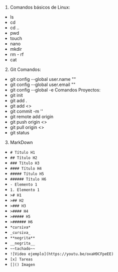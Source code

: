 1. Comandos básicos de Linux:
- ls
- cd
- cd ..
- pwd
- touch
- nano
- mkdir
- rm - rf
- cat

2. Git
Comandos:
- git config --global user.name ""
- git config --global user.email ""
- git config --global -e
Comandos Proyectos:
- git init
- git add .
- git add <>
- git commit -m ''
- git remote add origin <URL repositorio>
- git push origin <>
- git pull origin <>
- git status

3. MarkDown <br>
- `# Título H1` <br>
- `## Título H2` <br>
- `### Título H3` <br>
- `#### Título H4` <br>
- `##### Título H5` <br>
- `###### Título H6`<br>
- `- Elemento 1` <br>
- `1. Elemento 1` <br>
- `># H1` <br>
- `>## H2` <br>
- `>### H3` <br>
- `>#### H4` <br>
- `>##### H5` <br>
- `>###### H6` <br>
- `*cursiva*` <br>
- `_cursiva_` <br>
- `**negrita**` <br>
- `__negrita__` <br>
- `~~tachado~~` <br>
- `![Video ejemplo](https://youtu.be/oxaH9CFpeEE)` <br>
- `[x] Tareas` <br>
- `[]() Imagen` <br>

